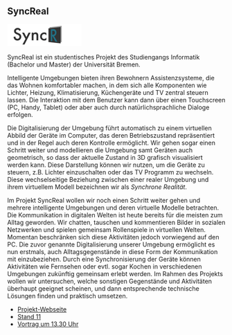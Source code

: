 ## SyncReal

<p class="logo"><img src="assets/img/syncreal.png" /></p>

SyncReal ist ein studentisches Projekt des Studiengangs Informatik (Bachelor und Master) der Universität Bremen.  

Intelligente Umgebungen bieten ihren Bewohnern Assistenzsysteme, die das Wohnen komfortabler machen, in dem sich alle Komponenten wie Lichter, Heizung, Klimatisierung, Küchengeräte und TV zentral steuern lassen. Die Interaktion mit dem Benutzer kann dann über einen Touchscreen (PC, Handy, Tablet) oder aber auch durch natürlichsprachliche Dialoge erfolgen.  

Die Digitalisierung der Umgebung führt automatisch zu einem virtuellen Abbild der Geräte im Computer, das deren Betriebszustand repräsentiert und in der Regel auch deren Kontrolle ermöglicht. Wir gehen sogar einen Schritt weiter und modellieren die Umgebung samt Geräten auch geometrisch, so dass der aktuelle Zustand in 3D grafisch visualisiert werden kann. Diese Darstellung können wir nutzen, um die Geräte zu steuern, z.B. Lichter einzuschalten oder das TV Programm zu wechseln. Diese wechselseitige Beziehung zwischen einer realer Umgebung und ihrem virtuellem Modell bezeichnen wir als <em>Synchrone Realität</em>.  

Im Projekt SyncReal wollen wir noch einen Schritt weiter gehen und mehrere intelligente Umgebungen und deren virtuelle Modelle betrachten. Die Kommunikation in digitalen Welten ist heute bereits für die meisten zum Alltag geworden. Wir chatten, tauschen und kommentieren Bilder in sozialen Netzwerken und spielen gemeinsam Rollenspiele in virtuellen Welten. Momentan beschränken sich diese Aktivitäten jedoch vorwiegend auf den PC. Die zuvor genannte Digitalisierung unserer Umgebung ermöglicht es nun erstmals, auch Alltagsgegenstände in diese Form der Kommunikation mit einzubeziehen. Durch eine Synchronisierung der Geräte können Aktivitäten wie Fernsehen oder evtl. sogar Kochen in verschiedenen Umgebungen zukünftig gemeinsam erlebt werden. 
Im Rahmen des Projekts wollen wir untersuchen, welche sonstigen Gegenstände und Aktivitäten überhaupt geeignet scheinen, und dann entsprechende technische Lösungen finden und praktisch umsetzen.

- [Projekt-Webseite](http://syncreal.de)
- [Stand 11](staende.html)
- [Vortrag um 13.30 Uhr](ablauf.html)
